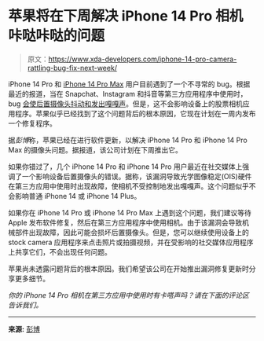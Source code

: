 # 苹果将在下周解决 iPhone 14 Pro 相机咔哒咔哒的问题

> 原文：<https://www.xda-developers.com/iphone-14-pro-camera-rattling-bug-fix-next-week/>

iPhone 14 Pro 和 [iPhone 14 Pro Max](https://www.xda-developers.com/apple-iphone-14-pro-max-hands-on/) 用户目前遇到了一个不寻常的 bug。根据最近的报道，当在 Snapchat、Instagram 和抖音等第三方应用程序中使用时，bug [会使后置摄像头抖动和发出嘎嘎声](https://www.xda-developers.com/iphone-14-pro-camera-shaking/)。但是，这不会影响设备上的股票相机应用程序。苹果似乎已经找到了这个问题背后的根本原因，它现在计划在一周内发布一个修复程序。

据*彭博*称，苹果已经在进行软件更新，以解决 iPhone 14 Pro 和 iPhone 14 Pro Max 的摄像头问题。据报道，该公司计划在下周推出它。

如果你错过了，几个 iPhone 14 Pro 和 iPhone 14 Pro 用户最近在社交媒体上强调了一个影响设备后置摄像头的错误。据称，该漏洞导致光学图像稳定(OIS)硬件在第三方应用中使用时出现故障，使相机不受控制地发出嘎嘎声。这个问题似乎不会影响普通 iPhone 14 或 iPhone 14 Plus。

如果你在 iPhone 14 Pro 或 iPhone 14 Pro Max 上遇到这个问题，我们建议等待 Apple 发布软件修复，然后在第三方应用程序中使用相机。由于该漏洞会导致机械部件出现故障，因此可能会损坏后置摄像头。但是，您可以继续使用设备上的 stock camera 应用程序来点击照片或拍摄视频，并在受影响的社交媒体应用程序上共享它们，不会出现任何问题。

苹果尚未透露问题背后的根本原因。我们希望该公司在开始推出漏洞修复更新时分享更多细节。

*你的 iPhone 14 Pro 相机在第三方应用中使用时有卡嗒声吗？请在下面的评论区告诉我们。*

* * *

**来源:** [彭博](https://www.bloomberg.com/news/articles/2022-09-19/apple-plans-fix-for-shaking-iphone-14-pro-camera-by-next-week)
